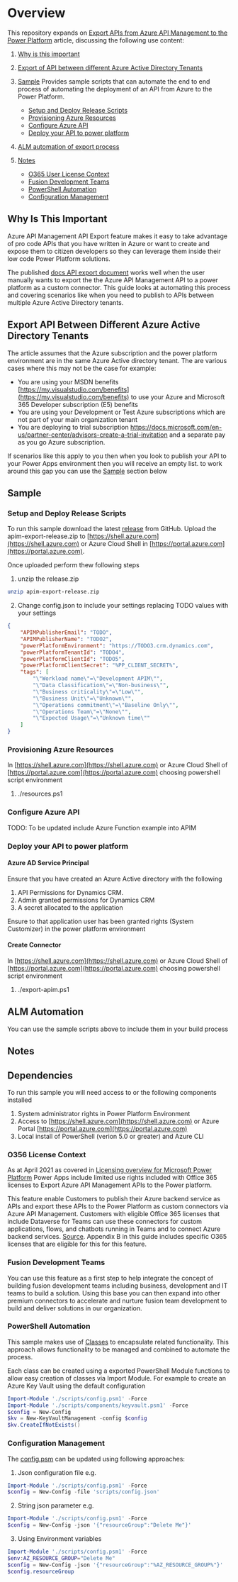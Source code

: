 # Overview

This repository expands on [Export APIs from Azure API Management to the Power Platform](https://docs.microsoft.com/en-us/azure/api-management/export-api-power-platform) article, discussing the following use content:

1. [Why is this important](#why-is-this-important)

2. [Export of API between different Azure Active Directory Tenants](#export-api-between-different-azure-active-directory-tenants)

3. [Sample](#sample) Provides sample scripts that can automate the end to end process of automating the deployment of an API from Azure to the Power Platform.
   - [Setup and Deploy Release Scripts](#setup-and-deploy-release-scripts)
   - [Provisioning Azure Resources](#provisioning-azure-resources)
   - [Configure Azure API](#configure-azure-api)
   - [Deploy your API to power platform](#deploy-your-api-to-power-platform)

3. [ALM automation of export process](#alm-automation)
4. [Notes](#notes)
    - [O365 User License Context](#o365-licence-context)
    - [Fusion Development Teams](#fusion-development-teams)
    - [PowerShell Automation](#powershell-automation)
    - [Configuration Management](#configuration-management)

## Why Is This Important

Azure API Management API Export feature makes it easy to take advantage of pro code APIs that you have written in Azure or want to create and expose them to citizen developers so they can leverage them inside their low code Power Platform solutions.

The published [docs API export document](https://docs.microsoft.com/en-us/azure/api-management/export-api-power-platform) works well when the user manually wants to export the the Azure API Management API to a power platform as a custom connector. This guide looks at automating this process and covering scenarios like when you need to publish to APIs between multiple Azure Active Directory tenants.
    
## Export API Between Different Azure Active Directory Tenants

The article assumes that the Azure subscription and the power platform environment are in the same Azure Active directory tenant. The are various cases where this may  not be the case for example:
- You are using your MSDN benefits [https://my.visualstudio.com/benefits](https://my.visualstudio.com/benefits) to use your Azure and Microsoft 365
Developer subscription (E5) benefits
- You are using your Development or Test Azure subscriptions which are not part of your main organization tenant
- You are deploying to trial subscription https://docs.microsoft.com/en-us/partner-center/advisors-create-a-trial-invitation and a separate pay as you go Azure subscription.

If scenarios like this apply to you then when you look to publish your API to your Power Apps environment then you will receive an empty list. to work around this gap you can use the [Sample](#sample) section below 

## Sample

### Setup and Deploy Release Scripts

To run this sample download the latest [release](https://github.com/Grant-Archibald-MS/apim-powerplatform-export/releases) from GitHub. Upload the apim-export-release.zip to [https://shell.azure.com](https://shell.azure.com) or Azure Cloud Shell in [https://portal.azure.com](https://portal.azure.com).

Once uploaded perform thew following steps

1. unzip the release.zip

```bash
unzip apim-export-release.zip
```

2. Change config.json to include your settings replacing TODO values with your settings

```json
{
    "APIMPublisherEmail": "TODO",
    "APIMPublisherName": "TODO2",
    "powerPlatformEnvironment": "https://TODO3.crm.dynamics.com",
    "powerPlatformTenantId": "TODO4",
    "powerPlatformClientId": "TODO5",
    "powerPlatformClientSecret": "%PP_CLIENT_SECRET%", 
    "tags": [
        "\"Workload name\"=\"Development APIM\"",
        "\"Data Classification\"=\"Non-business\"",
        "\"Business criticality\"=\"Low\"",
        "\"Business Unit\"=\"Unknown\"",
        "\"Operations commitment\"=\"Baseline Only\"",
        "\"Operations Team\"=\"None\"",
        "\"Expected Usage\"=\"Unknown time\""
    ]
}
```

### Provisioning Azure Resources

In [https://shell.azure.com](https://shell.azure.com) or Azure Cloud Shell of [https://portal.azure.com](https://portal.azure.com) choosing powershell script environment

1. ./resources.ps1

### Configure Azure API

TODO: To be updated include Azure Function example into APIM

### Deploy your API to power platform

#### Azure AD Service Principal

Ensure that you have created an Azure Active directory with the following
1. API Permissions for Dynamics CRM.
2. Admin granted permissions for Dynamics CRM
3. A secret allocated to the application

Ensure to that application user has been granted rights (System Customizer) in the power platform environment 

#### Create Connector

In [https://shell.azure.com](https://shell.azure.com) or Azure Cloud Shell of [https://portal.azure.com](https://portal.azure.com) choosing powershell script environment

1. ./export-apim.ps1

## ALM Automation

You can use the sample scripts above to include them in your build process

## Notes

## Dependencies

To run this sample you will need access to or the following components installed

1. System administrator rights in Power Platform Environment
2. Access to [https://shell.azure.com](https://shell.azure.com) or Azure Portal [https://portal.azure.com](https://portal.azure.com) 
3. Local install of PowerShell (verion 5.0 or greater) and Azure CLI

### O356 License Context

As at April 2021 as covered in [Licensing overview for Microsoft Power Platform](https://docs.microsoft.com/en-us/power-platform/admin/pricing-billing-skus) Power Apps include limited use rights included with Office 365 licenses to Export Azure API Management APIs to the Power platform.

This feature enable Customers to publish their Azure backend service as APIs and export these APIs to the Power Platform as custom connectors via Azure API Management. Customers with eligible Office 365 licenses that include Dataverse for Teams can use these connectors for custom applications, flows, and chatbots running in Teams and to connect Azure backend services. [Source](https://download.microsoft.com/download/9/5/6/9568EFD0-403D-4AE4-95F0-7FACA2CCB2E4/Power%20Apps,%20Power%20Automate%20and%20Power%20Virtual%20Agents%20Licensing%20Guide%20-%20Apr%202021.pdf). Appendix B in this guide includes specific O365 licenses that are eligible for this for this feature.

### Fusion Development Teams

You can use this feature as a first step to help integrate the concept of building fusion development teams including business, development and IT teams to build a solution. Using this base you can then expand into other premium connectors to accelerate and nurture fusion team development to build and deliver solutions in our organization.

### PowerShell Automation

This sample makes use of [Classes](https://docs.microsoft.com/en-us/powershell/module/microsoft.powershell.core/about/about_classes?view=powershell-7.1) to encapsulate related functionality. This approach allows functionality to be managed and combined to automate the process.

Each class can be created using a exported PowerShell Module functions to allow easy creation of classes via Import Module. For example to create an Azure Key Vault using the default configuration

```powershell
Import-Module './scripts/config.psm1' -Force
Import-Module './scripts/components/keyvault.psm1' -Force
$config = New-Config
$kv = New-KeyVaultManagement -config $config
$kv.CreateIfNotExists()
```

### Configuration Management

The [config.psm](./scripts/config.psm1) can be updated using following approaches:

1. Json configuration file e.g. 

```powershell
Import-Module './scripts/config.psm1' -Force
$config = New-Config -file 'scripts/config.json'
```

2. String json parameter e.g.

```powershell
Import-Module './scripts/config.psm1' -Force
$config = New-Config -json '{"resourceGroup":"Delete Me"}'
```

3. Using Environment variables

```powershell
Import-Module './scripts/config.psm1' -Force
$env:AZ_RESOURCE_GROUP="Delete Me"
$config = New-Config -json '{"resourceGroup":"%AZ_RESOURCE_GROUP%"}'
$config.resourceGroup
```
